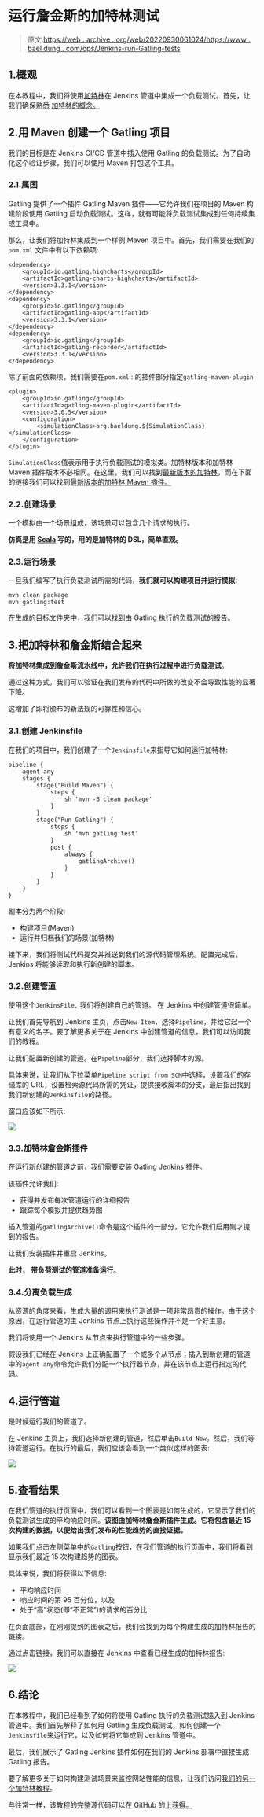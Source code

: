 # 运行詹金斯的加特林测试

> 原文:[https://web . archive . org/web/20220930061024/https://www . bael dung . com/ops/Jenkins-run-Gatling-tests](https://web.archive.org/web/20220930061024/https://www.baeldung.com/ops/jenkins-run-gatling-tests)

## 1.概观

在本教程中，我们将使用[加特林](https://web.archive.org/web/20220523144310/https://gatling.io/)在 Jenkins 管道中集成一个负载测试。首先，让我们确保熟悉 [加特林的概念。](/web/20220523144310/https://www.baeldung.com/introduction-to-gatling)

## 2.用 Maven 创建一个 Gatling 项目

我们的目标是在 Jenkins CI/CD 管道中插入使用 Gatling 的负载测试。为了自动化这个验证步骤，我们可以使用 Maven 打包这个工具。

### 2.1.属国

Gatling 提供了一个插件 Gatling Maven 插件——它允许我们在项目的 Maven 构建阶段使用 Gatling 启动负载测试。这样，就有可能将负载测试集成到任何持续集成工具中。

那么，让我们将加特林集成到一个样例 Maven 项目中。首先，我们需要在我们的`pom.xml` 文件中有以下依赖项:

```
<dependency>
    <groupId>io.gatling.highcharts</groupId>
    <artifactId>gatling-charts-highcharts</artifactId>
    <version>3.3.1</version>
</dependency>
<dependency>
    <groupId>io.gatling</groupId>
    <artifactId>gatling-app</artifactId>
    <version>3.3.1</version>
</dependency>
<dependency>
    <groupId>io.gatling</groupId>
    <artifactId>gatling-recorder</artifactId>
    <version>3.3.1</version>
</dependency>
```

除了前面的依赖项，我们需要在`pom.xml` : 的插件部分指定`gatling-maven-plugin`

```
<plugin>
    <groupId>io.gatling</groupId>
    <artifactId>gatling-maven-plugin</artifactId>
    <version>3.0.5</version>
    <configuration>
        <simulationClass>org.baeldung.${SimulationClass}</simulationClass>
    </configuration>
</plugin>
```

`SimulationClass`值表示用于执行负载测试的模拟类。加特林版本和加特林 Maven 插件版本不必相同。在这里，我们可以找到[最新版本的加特林](https://web.archive.org/web/20220523144310/https://search.maven.org/classic/#search%7Cga%7C1%7CGatling)，而在下面的链接我们可以找到[最新版本的加特林 Maven 插件。](https://web.archive.org/web/20220523144310/https://search.maven.org/classic/#search%7Cga%7C1%7CGatling%20Maven%20Plugin)

### 2.2.创建场景

一个模拟由一个场景组成，该场景可以包含几个请求的执行。

**仿真是用 [Scala](/web/20220523144310/https://www.baeldung.com/scala-intro) 写的，用的是加特林的 DSL，简单直观。**

### 2.3.运行场景

一旦我们编写了执行负载测试所需的代码，**我们就可以构建项目并运行模拟:**

```
mvn clean package
mvn gatling:test
```

在生成的目标文件夹中，我们可以找到由 Gatling 执行的负载测试的报告。

## 3.把加特林和詹金斯结合起来

**将加特林集成到詹金斯流水线中，允许我们在执行过程中进行负载测试**。

通过这种方式，我们可以验证在我们发布的代码中所做的改变不会导致性能的显著下降。

这增加了即将颁布的新法规的可靠性和信心。

### 3.1.创建 Jenkinsfile

在我们的项目中，我们创建了一个`Jenkinsfile`来指导它如何运行加特林:

```
pipeline {
    agent any
    stages {
        stage("Build Maven") {
            steps {
                sh 'mvn -B clean package'
            }
        }
        stage("Run Gatling") {
            steps {
                sh 'mvn gatling:test'
            }
            post {
                always {
                    gatlingArchive()
                }
            }
        }
    }
}
```

剧本分为两个阶段:

*   构建项目(Maven)
*   运行并归档我们的场景(加特林)

接下来，我们将测试代码提交并推送到我们的源代码管理系统。配置完成后，Jenkins 将能够读取和执行新创建的脚本。

### 3.2.创建管道

使用这个`JenkinsFile,` 我们将创建自己的管道。 在 Jenkins 中创建管道很简单。

让我们首先导航到 Jenkins 主页，点击`New Item`，选择`Pipeline`，并给它起一个有意义的名字。要了解更多关于在 Jenkins 中创建管道的信息，我们可以访问我们的教程。

让我们配置新创建的管道。在`Pipeline`部分，我们选择脚本的源。

具体来说，让我们从下拉菜单`Pipeline script from SCM`中选择，设置我们的存储库的 URL，设置检索源代码所需的凭证，提供接收脚本的分支，最后指出找到我们新创建的`Jenkinsfile`的路径。

窗口应该如下所示:

[![](img/d98daafcbb9d1270b7b81d11666142f0.png)](/web/20220523144310/https://www.baeldung.com/wp-content/uploads/2019/11/PipelineSCM-1.png)

### 3.3.加特林詹金斯插件

在运行新创建的管道之前，我们需要安装 Gatling Jenkins 插件。

该插件允许我们:

*   获得并发布每次管道运行的详细报告
*   跟踪每个模拟并提供趋势图

插入管道的`gatlingArchive()`命令是这个插件的一部分，它允许我们启用刚才提到的报告。

让我们安装插件并重启 Jenkins。

**此时，** **带负荷测试的管道准备运行**。

### 3.4.分离负载生成

从资源的角度来看，生成大量的调用来执行测试是一项非常昂贵的操作。由于这个原因，在运行管道的主 Jenkins 节点上执行这些操作并不是一个好主意。

我们将使用一个 Jenkins 从节点来执行管道中的一些步骤。

假设我们已经在 Jenkins 上正确配置了一个或多个从节点；插入到新创建的管道中的`agent any`命令允许我们分配一个执行器节点，并在该节点上运行指定的代码。

## 4.运行管道

是时候运行我们的管道了。

在 Jenkins 主页上，我们选择新创建的管道，然后单击`Build Now`。然后，我们等待管道运行。在执行的最后，我们应该会看到一个类似这样的图表:

[![](img/6a4b71a361b2bca37df4b92057896a74.png)](/web/20220523144310/https://www.baeldung.com/wp-content/uploads/2019/11/PipelineRun-1024x450.png)

## 5.查看结果

在我们管道的执行页面中，我们可以看到一个图表是如何生成的，它显示了我们的负载测试生成的平均响应时间。**该图由加特林詹金斯插件生成。它将包含最近 15 次构建的数据，以便给出我们发布的性能趋势的直接证据。**

如果我们点击左侧菜单中的`Gatling`按钮，在我们管道的执行页面中，我们将看到显示我们最近 15 次构建趋势的图表。

具体来说，我们将获得以下信息:

*   平均响应时间
*   响应时间的第 95 百分位，以及
*   处于“高”状态(即“不正常”)的请求的百分比

在页面底部，在刚刚提到的图表之后，我们会找到为每个构建生成的加特林报告的链接。

通过点击链接，我们可以直接在 Jenkins 中查看已经生成的加特林报告:

[![](img/c2c0b334d59e10fd80c8770e3eedd02a.png)](/web/20220523144310/https://www.baeldung.com/wp-content/uploads/2019/11/GatlingReport-1024x457.png)

## 6.结论

在本教程中，我们已经看到了如何将使用 Gatling 执行的负载测试插入到 Jenkins 管道中。我们首先解释了如何用 Gatling 生成负载测试，如何创建一个`Jenkinsfile`来运行它，以及如何将它集成到 Jenkins 管道中。

最后，我们展示了 Gatling Jenkins 插件如何在我们的 Jenkins 部署中直接生成 Gatling 报告。

要了解更多关于如何构建测试场景来监控网站性能的信息，让我们访问[我们的另一个加特林教程](/web/20220523144310/https://www.baeldung.com/load-test-a-website-with-gatling)。

与往常一样，该教程的完整源代码可以在 GitHub 的[上获得。](https://web.archive.org/web/20220523144310/https://github.com/eugenp/tutorials/tree/master/testing-modules/gatling)